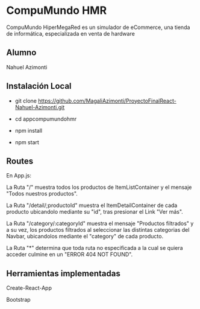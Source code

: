 # CompuMundo HMR
CompuMundo HiperMegaRed es un simulador de eCommerce, una tienda de informática, especializada en venta de hardware

## Alumno
Nahuel Azimonti

## Instalación Local
* git clone https://github.com/MagaliAzimonti/ProyectoFinalReact-Nahuel-Azimonti.git

* cd appcompumundohmr

* npm install

* npm start

## Routes
En App.js:

La Ruta "/" muestra todos los productos de ItemListContainer y el mensaje "Todos nuestros productos".

La Ruta "/detail/;productoId" muestra el ItemDetailContainer de cada producto ubicandolo mediante su "id", tras presionar el Link "Ver más".

La Ruta "/category/:categoryId" muestra el mensaje "Productos filtrados" y a su vez, los productos filtrados al seleccionar las distintas categorias del Navbar, ubicandolos mediante el "category" de cada producto.

La Ruta "*" determina que toda ruta no especificada a la cual se quiera acceder culmine en un "ERROR 404 NOT FOUND".

## Herramientas implementadas
Create-React-App

Bootstrap
